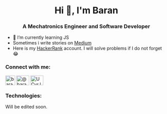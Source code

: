 <h1 align="center">Hi 👋, I'm Baran</h1>
<h3 align="center">A Mechatronics Engineer and Software Developer</h3>

- 🌱 I’m currently learning JS
- Sometimes i write stories on [Medium](https://baran-alhas.medium.com/)
- Here is my [HackerRank](https://hackerrank.com/baranalhas) account. I will solve problems if I do not forget 😂

<h3 align="left">Connect with me:</h3>
<p align="left">
<a href="https://www.linkedin.com/in/baranalhas/" target="blank"><img align="center" src="https://camo.githubusercontent.com/f117fe3f3da1b19d4f774ba4fc6326e78d9d3840599b7b9607eb3270593713c4/68747470733a2f2f75706c6f61642e77696b696d656469612e6f72672f77696b6970656469612f636f6d6d6f6e732f7468756d622f662f66382f4c696e6b6564496e5f69636f6e5f636972636c652e7376672f3230343870782d4c696e6b6564496e5f69636f6e5f636972636c652e7376672e706e67" alt="baranalhas" height="30" width="30" /></a>
<a href="https://baran-alhas.medium.com/" target="blank"><img align="center" src="https://cdn.jsdelivr.net/npm/simple-icons@3.0.1/icons/medium.svg" alt="@baran_alhas" height="30" width="40" /></a>
<a href="https://www.youtube.com/channel/UCvrJcfpecGTgEIrlkzsSh-A" target="blank"><img align="center" src="https://upload.wikimedia.org/wikipedia/commons/thumb/0/09/YouTube_full-color_icon_%282017%29.svg/2560px-YouTube_full-color_icon_%282017%29.svg.png" alt="UCvrJcfpecGTgEIrlkzsSh-A" height="30" width="40" /></a>
</p>
<h3 align="left">Technologies:</h3>
<p align="left">
Will be edited soon.
</p>
